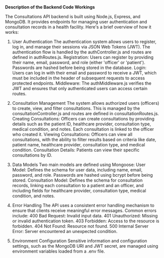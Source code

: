 ****Description of the Backend Code Workings****


The Consultations API backend is built using Node.js, Express, and MongoDB. It provides endpoints for managing user authentication and consultation records in a health facility. Here's a brief overview of how it works:

1. User Authentication
The authentication system allows users to register, log in, and manage their sessions via JSON Web Tokens (JWT). The authentication flow is handled by the authController.js and routes are defined in authRoutes.js.
Registration: Users can register by providing their name, email, password, and role (either 'officer' or 'patient'). Passwords are hashed before being stored in the database.
Login: Users can log in with their email and password to receive a JWT, which must be included in the header of subsequent requests to access protected endpoints.
Middleware: The authMiddleware.js verifies the JWT and ensures that only authenticated users can access certain routes.

2. Consultation Management
The system allows authorized users (officers) to create, view, and filter consultations. This is managed by the consultationController.js and routes are defined in consultationRoutes.js.
Creating Consultations: Officers can create consultations by providing details such as the patient ID, healthcare provider, consultation type, medical condition, and notes. Each consultation is linked to the officer who created it.
Viewing Consultations: Officers can view all consultations, with the ability to filter results based on criteria like date, patient name, healthcare provider, consultation type, and medical condition.
Consultation Details: Patients can view their specific consultations by ID.

3. Data Models
Two main models are defined using Mongoose:
User Model: Defines the schema for user data, including name, email, password, and role. Passwords are hashed using bcrypt before being stored.
Consultation Model: Defines the schema for consultation records, linking each consultation to a patient and an officer, and including fields for healthcare provider, consultation type, medical condition, and notes.

4. Error Handling
The API uses a consistent error handling mechanism to ensure that clients receive meaningful error messages. Common errors include:
400 Bad Request: Invalid input data.
401 Unauthorized: Missing or invalid authentication token.
403 Forbidden: Access to the resource is forbidden.
404 Not Found: Resource not found.
500 Internal Server Error: Server encountered an unexpected condition.
5. Environment Configuration
Sensitive information and configuration settings, such as the MongoDB URI and JWT secret, are managed using environment variables loaded from a .env file.
